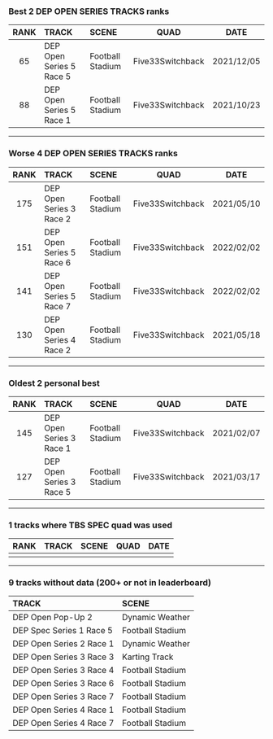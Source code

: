 ### Best 2 DEP OPEN SERIES TRACKS ranks
|RANK|TRACK|SCENE|QUAD|DATE|
|:---:|:---|:---|:---:|:---:|
|65|DEP Open Series 5 Race 5|Football Stadium|Five33Switchback|2021/12/05|
|88|DEP Open Series 5 Race 1|Football Stadium|Five33Switchback|2021/10/23|
---
### Worse 4 DEP OPEN SERIES TRACKS ranks
|RANK|TRACK|SCENE|QUAD|DATE|
|:---:|:---|:---|:---:|:---:|
|175|DEP Open Series 3 Race 2|Football Stadium|Five33Switchback|2021/05/10|
|151|DEP Open Series 5 Race 6|Football Stadium|Five33Switchback|2022/02/02|
|141|DEP Open Series 5 Race 7|Football Stadium|Five33Switchback|2022/02/02|
|130|DEP Open Series 4 Race 2|Football Stadium|Five33Switchback|2021/05/18|
---
### Oldest 2 personal best
|RANK|TRACK|SCENE|QUAD|DATE|
|:---:|:---|:---|:---:|:---:|
|145|DEP Open Series 3 Race 1|Football Stadium|Five33Switchback|2021/02/07|
|127|DEP Open Series 3 Race 5|Football Stadium|Five33Switchback|2021/03/17|
---
### 1 tracks where TBS SPEC quad was used
|RANK|TRACK|SCENE|QUAD|DATE|
|:---:|:---|:---|:---:|:---:|
||||||
---
### 9 tracks without data (200+ or not in leaderboard)
|TRACK|SCENE|
|:---|:---|
|DEP Open Pop-Up 2|Dynamic Weather|
|DEP Spec Series 1 Race 5|Football Stadium|
|DEP Open Series 2 Race 1|Dynamic Weather|
|DEP Open Series 3 Race 3|Karting Track|
|DEP Open Series 3 Race 4|Football Stadium|
|DEP Open Series 3 Race 6|Football Stadium|
|DEP Open Series 3 Race 7|Football Stadium|
|DEP Open Series 4 Race 1|Football Stadium|
|DEP Open Series 4 Race 7|Football Stadium|

